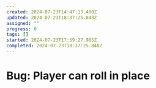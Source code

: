 ```yaml
---
created: 2024-07-23T14:47:13.400Z
updated: 2024-07-23T18:37:25.848Z
assigned: ""
progress: 0
tags: []
started: 2024-07-23T17:59:27.985Z
completed: 2024-07-23T18:37:25.848Z
---
```


# Bug: Player can roll in place
